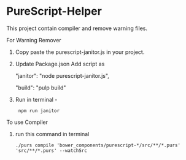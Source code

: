 # PureScript-Helper
This project contain compiler and remove warning files.


For Warning Remover

1. Copy paste the purescript-janitor.js in your project.
2. Update Package.json
  Add script as
      
      "janitor": "node purescript-janitor.js",
      
      "build": "pulp build"
3. Run in terminal - 
    
        npm run janitor


To use Compiler

 1. run this command in terminal
 
        ./purs compile 'bower_components/purescript-*/src/**/*.purs' 'src/**/*.purs' --watchSrc 
